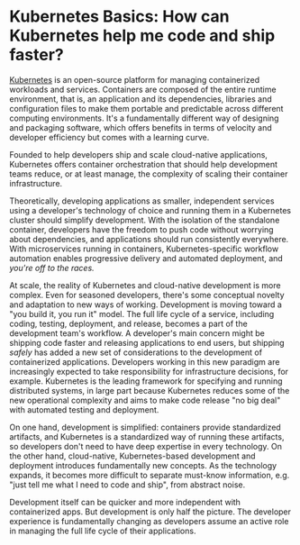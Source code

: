 # Kubernetes Basics: How can Kubernetes help me code and ship faster?

[Kubernetes](https://www.getambassador.io/docs/edge-stack/latest/topics/concepts/kubernetes-network-architecture/) is an open-source platform for managing containerized workloads and services. Containers are composed of the entire runtime environment, that is, an application and its dependencies, libraries and configuration files to make them portable and predictable across different computing environments. It's a fundamentally different way of designing and packaging software, which offers benefits in terms of velocity and developer efficiency but comes with a learning curve.

Founded to help developers ship and scale cloud-native applications, Kubernetes offers container orchestration that should help development teams reduce, or at least manage, the complexity of scaling their container infrastructure. 

Theoretically, developing applications as smaller, independent services using a developer's technology of choice and running them in a Kubernetes cluster should simplify development. With the isolation of the standalone container, developers have the freedom to push code without worrying about dependencies, and applications should run consistently everywhere. With microservices running in containers, Kubernetes-specific workflow automation enables progressive delivery and automated deployment, and _you're off to the races._

At scale, the reality of Kubernetes and cloud-native development is more complex. Even for seasoned developers, there's some conceptual novelty and adaptation to new ways of working. Development is moving toward a "you build it, you run it" model. The full life cycle of a service, including coding, testing, deployment, and release, becomes a part of the development team's workflow. A developer's main concern might be shipping code faster and releasing applications to end users, but shipping _safely_ has added a new set of considerations to the development of containerized applications. Developers working in this new paradigm are increasingly expected to take responsibility for infrastructure decisions, for example. Kubernetes is the leading framework for specifying and running distributed systems, in large part because Kubernetes reduces some of the new operational complexity and aims to make code release "no big deal" with automated testing and deployment. 

On one hand, development is simplified: containers provide standardized artifacts, and Kubernetes is a standardized way of running these artifacts, so developers don't need to have deep expertise in every technology. On the other hand, cloud-native, Kubernetes-based development and deployment introduces fundamentally new concepts. As the technology expands, it becomes more difficult to separate must-know information, e.g. "just tell me what I need to code and ship", from abstract noise. 

Development itself can be quicker and more independent with containerized apps. But development is only half the picture. The developer experience is fundamentally changing as developers assume an active role in managing the full life cycle of their applications. 
